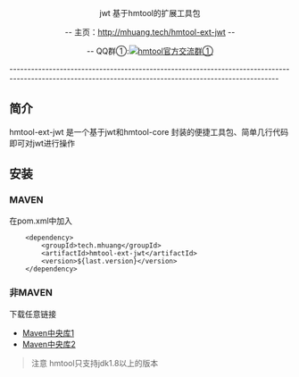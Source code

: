 <p align="center">
jwt 基于hmtool的扩展工具包
</p>
<p align="center">
-- 主页：<a href="http://mhuang.tech/hmtool-ext-jwt">http://mhuang.tech/hmtool-ext-jwt</a>  --
</p>
<p align="center">
    -- QQ群①:<a target="_blank" href="//shang.qq.com/wpa/qunwpa?idkey=6703688b236038908f6c89b732758d00104b336a3a97bb511048d6fdc674ca01"><img border="0" src="//pub.idqqimg.com/wpa/images/group.png" alt="hmtool官方交流群①" title="hmtool官方交流群①"></a>
</p>
---------------------------------------------------------------------------------------------------------------------------------------------------------

## 简介
hmtool-ext-jwt 是一个基于jwt和hmtool-core 封装的便捷工具包、简单几行代码即可对jwt进行操作


## 安装

### MAVEN
在pom.xml中加入
```
    <dependency>
        <groupId>tech.mhuang</groupId>
        <artifactId>hmtool-ext-jwt</artifactId>
        <version>${last.version}</version>
    </dependency>
```
### 非MAVEN
下载任意链接
- [Maven中央库1](https://repo1.maven.org/maven2/tech/mhuang/hmtool-ext-jwt/)
- [Maven中央库2](http://repo2.maven.org/maven2/tech/mhuang/hmtool-ext-jwt/)
> 注意
> hmtool只支持jdk1.8以上的版本